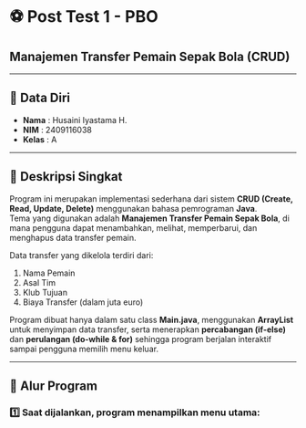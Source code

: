 # ⚽ Post Test 1 - PBO  
## Manajemen Transfer Pemain Sepak Bola (CRUD)

---

## 👤 Data Diri  
- **Nama** : Husaini Iyastama H. 
- **NIM** : 2409116038  
- **Kelas** : A  

---

## 📖 Deskripsi Singkat  
Program ini merupakan implementasi sederhana dari sistem **CRUD (Create, Read, Update, Delete)** menggunakan bahasa pemrograman **Java**.  
Tema yang digunakan adalah **Manajemen Transfer Pemain Sepak Bola**, di mana pengguna dapat menambahkan, melihat, memperbarui, dan menghapus data transfer pemain.

Data transfer yang dikelola terdiri dari:
1. Nama Pemain  
2. Asal Tim  
3. Klub Tujuan  
4. Biaya Transfer (dalam juta euro)  

Program dibuat hanya dalam satu class **Main.java**, menggunakan **ArrayList** untuk menyimpan data transfer, serta menerapkan **percabangan (if-else)** dan **perulangan (do-while & for)** sehingga program berjalan interaktif sampai pengguna memilih menu keluar.

---

## 🔄 Alur Program  

### 1️⃣ Saat dijalankan, program menampilkan menu utama:


